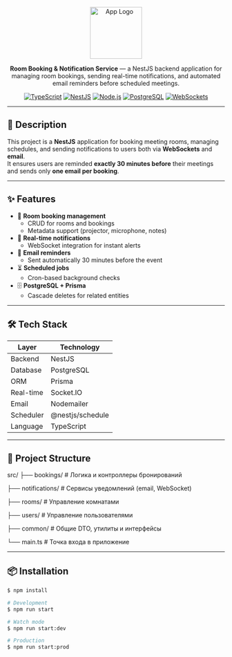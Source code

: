 <p align="center">
  <img src="https://nestjs.com/img/logo-small.svg" width="120" alt="App Logo" />
</p>

<p align="center">
  <b>Room Booking & Notification Service</b> — a NestJS backend application for managing room bookings, sending real-time notifications, and automated email reminders before scheduled meetings.
</p>

<p align="center">
<a href="https://www.typescriptlang.org/" target="_blank"><img src="https://img.shields.io/badge/TypeScript-5.0-blue" alt="TypeScript" /></a>
<a href="https://nestjs.com/" target="_blank"><img src="https://img.shields.io/badge/NestJS-Framework-red" alt="NestJS" /></a>
<a href="https://nodejs.org/" target="_blank"><img src="https://img.shields.io/badge/Node.js-18-green" alt="Node.js" /></a>
<a href="https://www.postgresql.org/" target="_blank"><img src="https://img.shields.io/badge/PostgreSQL-Database-blue" alt="PostgreSQL" /></a>
<a href="https://socket.io/" target="_blank"><img src="https://img.shields.io/badge/WebSockets-Socket.IO-yellow" alt="WebSockets" /></a>
</p>

---

## 📜 Description

This project is a **NestJS** application for booking meeting rooms, managing schedules, and sending notifications to users both via **WebSockets** and **email**.  
It ensures users are reminded **exactly 30 minutes before** their meetings and sends only **one email per booking**.

---

## ✨ Features

- 🏢 **Room booking management**
  - CRUD for rooms and bookings
  - Metadata support (projector, microphone, notes)
- 🔔 **Real-time notifications**
  - WebSocket integration for instant alerts
- 📧 **Email reminders**
  - Sent automatically 30 minutes before the event
- ⏳ **Scheduled jobs**
  - Cron-based background checks
- 🗄 **PostgreSQL + Prisma**
  - Cascade deletes for related entities

---

## 🛠 Tech Stack

| Layer       | Technology |
|-------------|------------|
| Backend     | NestJS |
| Database    | PostgreSQL |
| ORM         | Prisma |
| Real-time   | Socket.IO |
| Email       | Nodemailer |
| Scheduler   | @nestjs/schedule |
| Language    | TypeScript |

---

## 📂 Project Structure

src/
├── bookings/         # Логика и контроллеры бронирований

├── notifications/    # Сервисы уведомлений (email, WebSocket)

├── rooms/            # Управление комнатами

├── users/            # Управление пользователями

├── common/           # Общие DTO, утилиты и интерфейсы

└── main.ts           # Точка входа в приложение




---

## 📦 Installation

```bash
$ npm install

# Development
$ npm run start

# Watch mode
$ npm run start:dev

# Production
$ npm run start:prod

